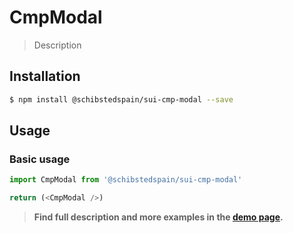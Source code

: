 # CmpModal

> Description

<!-- ![](./assets/preview.png) -->

## Installation

```sh
$ npm install @schibstedspain/sui-cmp-modal --save
```

## Usage

### Basic usage
```js
import CmpModal from '@schibstedspain/sui-cmp-modal'

return (<CmpModal />)
```


> **Find full description and more examples in the [demo page](#).**
